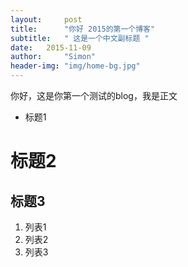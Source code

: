 ```yaml
---
layout:     post
title:      "你好 2015的第一个博客"
subtitle:   " 这是一个中文副标题 "
date:   2015-11-09
author:     "Simon"
header-img: "img/home-bg.jpg"
---
```



你好，这是你第一个测试的blog，我是正文


* 标题1


# 标题2
## 标题3


1. 列表1
2. 列表2
3. 列表3


